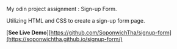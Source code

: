 My odin project assignment : Sign-up Form.

Utilizing HTML and CSS to create a sign-up form page.

[**See Live Demo**][https://github.com/SoponwichTha/signup-form](https://soponwichtha.github.io/signup-form/)
